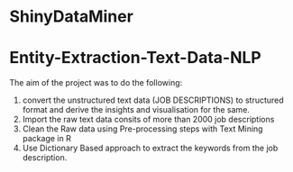 # ShinyDataMiner
# Entity-Extraction-Text-Data-NLP
The aim of the project was to do the following:
1) convert the unstructured text data (JOB DESCRIPTIONS) to structured format and derive the insights and visualisation for the same.
2) Import the raw text data consits of more than 2000 job descriptions
3) Clean the Raw data using Pre-processing steps with Text Mining package in R
4) Use Dictionary Based approach to extract the keywords from the job description.
